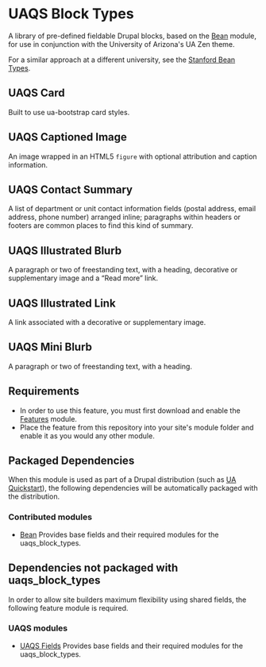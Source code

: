 # UAQS Block Types

A library of pre-defined fieldable Drupal blocks, based on the [Bean](https://www.drupal.org/project/bean) module, for use in conjunction with the University of Arizona's UA Zen theme.

For a similar approach at a different university, see the [Stanford Bean Types](https://github.com/SU-SWS/stanford_bean_types).

## UAQS Card

Built to use ua-bootstrap card styles.

## UAQS Captioned Image

An image wrapped in an HTML5 `figure` with optional attribution and caption information.

## UAQS Contact Summary

A list of department or unit contact information fields (postal address, email address, phone number) arranged inline; paragraphs within headers or footers are common places to find this kind of summary.

## UAQS Illustrated Blurb

A paragraph or two of freestanding text, with a heading, decorative or supplementary image and a “Read more” link.

## UAQS Illustrated Link

A link associated with a decorative or supplementary image.

## UAQS Mini Blurb

A paragraph or two of freestanding text, with a heading.

## Requirements ##
- In order to use this feature, you must first download and enable the [Features](https://www.drupal.org/project/features) module.
- Place the feature from this repository into your site's module folder and enable it as you would any other module.

## Packaged Dependencies

When this module is used as part of a Drupal distribution (such as [UA
Quickstart](https://bitbucket.org/ua_drupal/ua_quickstart)), the following
dependencies will be automatically packaged with the distribution.


### Contributed modules
- [Bean](https://drupal.org/project/bean) Provides base fields and their required modules for the uaqs_block_types.

## Dependencies not packaged with uaqs_block_types

In order to allow site builders maximum flexibility using shared fields, the following feature
module is required.

### UAQS modules
- [UAQS Fields](https://bitbucket.org/ua_drupal/uaqs_fields) Provides base fields and their required modules for the uaqs_block_types.
